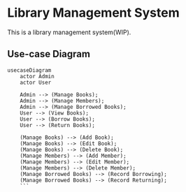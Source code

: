 # Library Management System
This is a library management system(WIP).

## Use-case Diagram

```mermaid
usecaseDiagram
    actor Admin
    actor User

    Admin --> (Manage Books);
    Admin --> (Manage Members);
    Admin --> (Manage Borrowed Books);
    User --> (View Books);
    User --> (Borrow Books);
    User --> (Return Books);

    (Manage Books) --> (Add Book);
    (Manage Books) --> (Edit Book);
    (Manage Books) --> (Delete Book);
    (Manage Members) --> (Add Member);
    (Manage Members) --> (Edit Member);
    (Manage Members) --> (Delete Member);
    (Manage Borrowed Books) --> (Record Borrowing);
    (Manage Borrowed Books) --> (Record Returning);
    ```